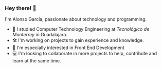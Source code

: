 ### Hey there! 👋

<!--
**AlonsoMtzG/AlonsoMtzG** is a ✨ _special_ ✨ repository because its `README.md` (this file) appears on your GitHub profile.

Here are some ideas to get you started:

- 🔭 I’m currently working on ...
- 🌱 I’m currently learning ...
- 👯 I’m looking to collaborate on ...
- 🤔 I’m looking for help with ...
- 💬 Ask me about ...
- 📫 How to reach me: ...
- 😄 Pronouns: ...
- ⚡ Fun fact: ...
-->

I'm Alonso García, passionate about technology and programming.

- :book: I studied Computer Technology Engineering at _Tecnológico de Monterrey_ in Guadalajara.
- :hammer_and_wrench: I'm working on projects to gain experience and knowledge.
- :iphone: I'm especially interested in Front End Development
- :computer: I'm looking to collaborate in more projects to help, contribute and learn at the same time.
